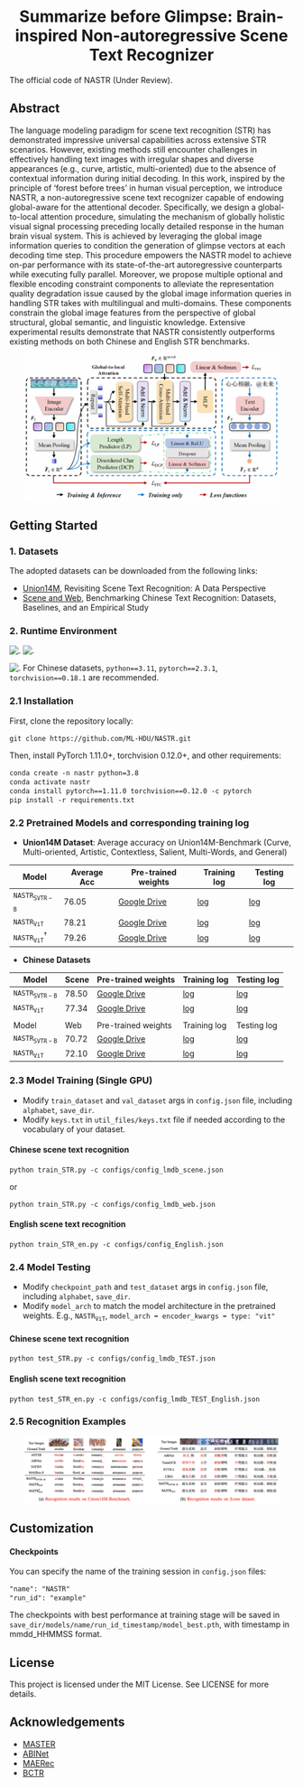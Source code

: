
<div align='center'>

# Summarize before Glimpse: Brain-inspired Non-autoregressive Scene Text Recognizer

</div>

The official code of NASTR (Under Review).

<!-- ### News
- **YY-MM-DD**:  -->

## Abstract

The language modeling paradigm for scene text recognition (STR) has demonstrated impressive universal capabilities across extensive STR scenarios. 
However, existing methods still encounter challenges in effectively handling text images with irregular shapes and diverse appearances (e.g., curve, artistic, multi-oriented) due to the absence of contextual information during initial decoding. 
In this work, inspired by the principle of ‘forest before trees’ in human visual perception, 
we introduce NASTR, a non-autoregressive scene text recognizer capable of endowing global-aware for the attentional decoder. 
Specifically, we design a global-to-local attention procedure, simulating the mechanism of globally holistic visual signal processing preceding locally detailed response in the human brain visual system. 
This is achieved by leveraging the global image information queries to condition the generation of glimpse vectors at each decoding time step. 
This procedure empowers the NASTR model to achieve on-par performance with its state-of-the-art autoregressive counterparts while executing fully parallel. 
Moreover, we propose multiple optional and flexible encoding constraint components to alleviate the representation quality degradation issue caused by the global image information queries in handling STR takes with multilingual and multi-domains. 
These components constrain the global image features from the perspective of global structural, global semantic, and linguistic knowledge. 
Extensive experimental results demonstrate that NASTR consistently outperforms existing methods on both Chinese and English STR benchmarks.

<div align="center">
  <img src="figures/overall_framework_of_NASTR.png" width=90%/>
</div>

## Getting Started

### 1. Datasets

The adopted datasets can be downloaded from the following links:

- [Union14M](https://github.com/Mountchicken/Union14M), Revisiting Scene Text Recognition: A Data Perspective
- [Scene and Web](https://github.com/FudanVI/benchmarking-chinese-text-recognition), Benchmarking Chinese Text Recognition: Datasets, Baselines, and an Empirical Study 

### 2. Runtime Environment

![.](https://img.shields.io/badge/Python-3.8-yellow) ![.](https://img.shields.io/badge/Pytorch-1.11.0-yellow)

![.](https://img.shields.io/badge/Tips-8A2BE2) For Chinese datasets, `python==3.11`, `pytorch==2.3.1`, `torchvision==0.18.1` are recommended.

### 2.1 Installation

First, clone the repository locally:

```
git clone https://github.com/ML-HDU/NASTR.git
```

Then, install PyTorch 1.11.0+, torchvision 0.12.0+, and other requirements:
```
conda create -n nastr python=3.8
conda activate nastr
conda install pytorch==1.11.0 torchvision==0.12.0 -c pytorch
pip install -r requirements.txt
```

### 2.2 Pretrained Models and corresponding training log

- **Union14M Dataset**: Average accuracy on Union14M-Benchmark (Curve, Multi-oriented, Artistic, Contextless, Salient, Multi-Words, and General)

| Model                                  | Average Acc   | Pre-trained weights | Training log | Testing log |
|--------------------------------------- | ------------- | ------------------- | ------------ | ----------- |
| $\mathtt{NASTR}_{\mathtt{SVTR-B}}$     | 76.05         | [Google Drive](https://drive.google.com/file/d/17W3dRSOWihzD3e4FkkSnrizaJU2qMbHw/view?usp=drive_link)    | [log](logs/Union14M/NASTR_svtr_base/train_log_NASTR_svtr_base_English_Union14M.log)           | [log](logs/Union14M/NASTR_svtr_base)     |    
| $\mathtt{NASTR}_{\mathtt{ViT}}$        | 78.21         | [Google Drive](https://drive.google.com/file/d/1kgeRcoVCwZirnKOq2vgP673f0zS-tdaG/view?usp=drive_link)    | [log](logs/Union14M/NASTR_vit/train_log_NASTR_vit_English_Union14M.log)                       | [log](logs/Union14M/NASTR_vit)     |
| $\mathtt{NASTR}_{\mathtt{ViT}}^{\dag}$ | 79.26         | [Google Drive](https://drive.google.com/file/d/1qR5wXMcmNATXRTc23jkoAR9Bm58KgGS8/view?usp=drive_link)    | [log](logs/Union14M/NASTR_vit_pretrained/train_log_NASTR_pretrained_vit_English_Union14M.log) | [log](logs/Union14M/NASTR_vit_pretrained)     |

- **Chinese Datasets**

| Model                                  | Scene | Pre-trained weights | Training log | Testing log |
|--------------------------------------- | ----- | ------------------- | ------------ | ----------- |
| $\mathtt{NASTR}_{\mathtt{SVTR-B}}$     | 78.50 | [Google Drive](https://drive.google.com/file/d/1HRssG7MevVWTPwatM1b0zB5_7-0ySVhc/view?usp=drive_link)    | [log](logs/BCTR_Scene/NASTR_svtr_base/train_log_NASTR_svtr_base_Chinese_scene.log)      | [log](logs/BCTR_Scene/NASTR_svtr_base/test_log_NASTR_svtr_base_Chinese_scene.log)     |    
| $\mathtt{NASTR}_{\mathtt{ViT}}$        | 77.34 | [Google Drive](https://drive.google.com/file/d/1Vk_TTEqoMd83Kjx46R7W_b0Wz6XCAjVb/view?usp=drive_link)    | [log](logs/BCTR_Scene/NASTR_vit/train_log_NASTR__vit_Chinese_scene.log)      | [log](logs/BCTR_Scene/NASTR_vit/test_log_NASTR_vit_Chinese_scene.log)     |    
|                                        |       |                     |              |             |
| Model                                  | Web   | Pre-trained weights | Training log | Testing log |
| $\mathtt{NASTR}_{\mathtt{SVTR-B}}$     | 70.72 | [Google Drive]()    | [log]()      | [log]()     |    
| $\mathtt{NASTR}_{\mathtt{ViT}}$        | 72.10 | [Google Drive]()    | [log]()      | [log]()     |    


### 2.3 Model Training (Single GPU)

- Modify ``` train_dataset ``` and ``` val_dataset ``` args in ``` config.json ``` file, including ``` alphabet ```, ``` save_dir ```.
- Modify ``` keys.txt ``` in ``` util_files/keys.txt ``` file if needed according to the vocabulary of your dataset.

#### Chinese scene text recognition
```
python train_STR.py -c configs/config_lmdb_scene.json
```
or

```
python train_STR.py -c configs/config_lmdb_web.json
```

#### English scene text recognition
```
python train_STR_en.py -c configs/config_English.json
```

### 2.4 Model Testing

- Modify ``` checkpoint_path ``` and ``` test_dataset ``` args in ``` config.json ``` file, including ``` alphabet ```, ``` save_dir ```.
- Modify ``` model_arch ``` to match the model architecture in the pretrained weights. E.g., $\mathtt{NASTR}_{\mathtt{ViT}}$, ``` model_arch ➡️ encoder_kwargs ➡️ type: "vit" ```

#### Chinese scene text recognition
```
python test_STR.py -c configs/config_lmdb_TEST.json
```

#### English scene text recognition
```
python test_STR_en.py -c configs/config_lmdb_TEST_English.json
```

### 2.5 Recognition Examples

<div align="center">
  <img src="figures/recognition_examples.png" width=90%/>
</div>

## Customization

#### Checkpoints

You can specify the name of the training session in ``` config.json ``` files:

```
"name": "NASTR"
"run_id": "example"
```
The checkpoints with best performance at training stage will be saved in ``` save_dir/models/name/run_id_timestamp/model_best.pth ```, with timestamp in mmdd_HHMMSS format.


## License

This project is licensed under the MIT License. See LICENSE for more details.

## Acknowledgements

- [MASTER](https://github.com/wenwenyu/MASTER-pytorch)
- [ABINet](https://github.com/FangShancheng/ABINet)
- [MAERec](https://github.com/Mountchicken/Union14M)
- [BCTR](https://github.com/FudanVI/benchmarking-chinese-text-recognition)